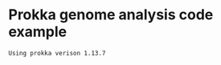 Prokka genome analysis code example
===================================

```
Using prokka verison 1.13.7
```
